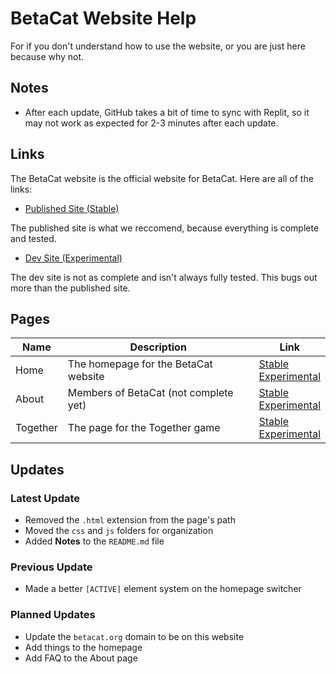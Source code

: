 # BetaCat Website Help

For if you don't understand how to use the website, or you are just here because why not.

## Notes

* After each update, GitHub takes a bit of time to sync with Replit, so it may not work as expected for 2-3 minutes after each update.

## Links

The BetaCat website is the official website for BetaCat. Here are all of the links:

* [Published Site (Stable)](https://minystreem56.github.io/BetaCatWebsite/)

The published site is what we reccomend, because everything is complete and tested.

* [Dev Site (Experimental)](https://betacat.ian-codes.repl.co/)

The dev site is not as complete and isn't always fully tested. This bugs out more than the published site.

## Pages

Name | Description | Link
-|-|-
Home | The homepage for the BetaCat website | [Stable](https://minystreem56.github.io/BetaCatWebsite/)<br>[Experimental](https://betacat.ian-codes.repl.co/)
About | Members of BetaCat (not complete yet) | [Stable](https://minystreem56.github.io/BetaCatWebsite/about)<br>[Experimental](https://betacat.ian-codes.repl.co/about)
Together | The page for the Together game | [Stable](https://minystreem56.github.io/BetaCatWebsite/together)<br>[Experimental](https://betacat.ian-codes.repl.co/together)

## Updates

### Latest Update

* Removed the `.html` extension from the page's path
* Moved the `css` and `js` folders for organization
* Added **Notes** to the `README.md` file

### Previous Update

* Made a better `[ACTIVE]` element system on the homepage switcher

### Planned Updates

* Update the `betacat.org` domain to be on this website
* Add things to the homepage
* Add FAQ to the About page